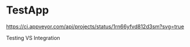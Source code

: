 # TestApp

https://ci.appveyor.com/api/projects/status/1rn66yfvd812d3sm?svg=true

Testing VS Integration
